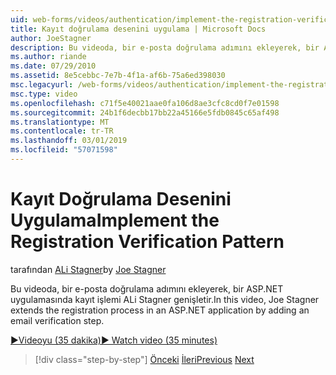 ```yaml
---
uid: web-forms/videos/authentication/implement-the-registration-verification-pattern
title: Kayıt doğrulama desenini uygulama | Microsoft Docs
author: JoeStagner
description: Bu videoda, bir e-posta doğrulama adımını ekleyerek, bir ASP.NET uygulamasında kayıt işlemi ALi Stagner genişletir.
ms.author: riande
ms.date: 07/29/2010
ms.assetid: 8e5cebbc-7e7b-4f1a-af6b-75a6ed398030
msc.legacyurl: /web-forms/videos/authentication/implement-the-registration-verification-pattern
msc.type: video
ms.openlocfilehash: c71f5e40021aae0fa106d8ae3cfc8cd0f7e01598
ms.sourcegitcommit: 24b1f6decbb17bb22a45166e5fdb0845c65af498
ms.translationtype: MT
ms.contentlocale: tr-TR
ms.lasthandoff: 03/01/2019
ms.locfileid: "57071598"
---
```

<a name="implement-the-registration-verification-pattern"></a><span data-ttu-id="82c45-103">Kayıt Doğrulama Desenini Uygulama</span><span class="sxs-lookup"><span data-stu-id="82c45-103">Implement the Registration Verification Pattern</span></span>
====================
<span data-ttu-id="82c45-104">tarafından [ALi Stagner](https://github.com/JoeStagner)</span><span class="sxs-lookup"><span data-stu-id="82c45-104">by [Joe Stagner](https://github.com/JoeStagner)</span></span>

<span data-ttu-id="82c45-105">Bu videoda, bir e-posta doğrulama adımını ekleyerek, bir ASP.NET uygulamasında kayıt işlemi ALi Stagner genişletir.</span><span class="sxs-lookup"><span data-stu-id="82c45-105">In this video, Joe Stagner extends the registration process in an ASP.NET application by adding an email verification step.</span></span>

[<span data-ttu-id="82c45-106">&#9654;Videoyu (35 dakika)</span><span class="sxs-lookup"><span data-stu-id="82c45-106">&#9654; Watch video (35 minutes)</span></span>](https://channel9.msdn.com/Blogs/ASP-NET-Site-Videos/implement-the-registration-verification-pattern)

> [!div class="step-by-step"]
> <span data-ttu-id="82c45-107">[Önceki](logging-users-into-your-membership-system.md)
> [İleri](simple-web-service-authentication.md)</span><span class="sxs-lookup"><span data-stu-id="82c45-107">[Previous](logging-users-into-your-membership-system.md)
[Next](simple-web-service-authentication.md)</span></span>
